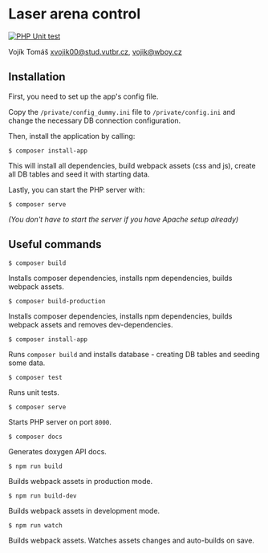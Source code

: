 # Laser arena control

[![PHP Unit test](https://github.com/Heroyt/LaserArenaControl/actions/workflows/php_test.yml/badge.svg)](https://github.com/Heroyt/LaserArenaControl/actions/workflows/php_test.yml)

Vojík Tomáš <xvojik00@stud.vutbr.cz>, <vojik@wboy.cz>

## Installation

First, you need to set up the app's config file.

Copy the `/private/config_dummy.ini` file to `/private/config.ini` and change the necessary DB connection configuration.

Then, install the application by calling:

```shell
$ composer install-app
```

This will install all dependencies, build webpack assets (css and js), create all DB tables and seed it with starting
data.

Lastly, you can start the PHP server with:

```shell
$ composer serve
```

*(You don't have to start the server if you have Apache setup already)*

## Useful commands

```shell
$ composer build
```

Installs composer dependencies, installs npm dependencies, builds webpack assets.

```shell
$ composer build-production
```

Installs composer dependencies, installs npm dependencies, builds webpack assets and removes dev-dependencies.

```shell
$ composer install-app
```

Runs `composer build` and installs database - creating DB tables and seeding some data.

```shell
$ composer test
```

Runs unit tests.

```shell
$ composer serve
```

Starts PHP server on port `8000`.

```shell
$ composer docs
```

Generates doxygen API docs.

```shell
$ npm run build
```

Builds webpack assets in production mode.

```shell
$ npm run build-dev
```

Builds webpack assets in development mode.

```shell
$ npm run watch
```

Builds webpack assets. Watches assets changes and auto-builds on save.
